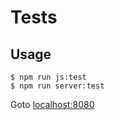 # Tests

## Usage
```
$ npm run js:test
$ npm run server:test
```

Goto [localhost:8080](http://localhost:8080)
